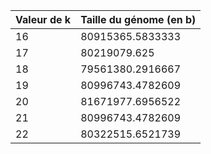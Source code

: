 | Valeur de k | Taille du génome (en b) |
|--------|--------------|
| 16 | 80915365.5833333 |
| 17 | 80219079.625 |
| 18 | 79561380.2916667 |
| 19 | 80996743.4782609 |
| 20 | 81671977.6956522 |
| 21 | 80996743.4782609 |
| 22 | 80322515.6521739 |